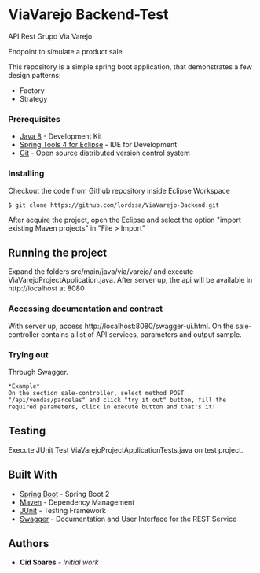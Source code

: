 # ViaVarejo Backend-Test

API Rest Grupo Via Varejo

Endpoint to simulate a product sale.

This repository is a simple spring boot application, that demonstrates a few design patterns:

* Factory
* Strategy


### Prerequisites

* [Java 8](https://www.java.com/pt_BR/download/) - Development Kit 
* [Spring Tools 4 for Eclipse](https://spring.io/tools) - IDE for Development
* [Git](https://git-scm.com/downloads) - Open source distributed version control system

### Installing

Checkout the code from Github repository inside Eclipse Workspace 
```
$ git clone https://github.com/lordssa/ViaVarejo-Backend.git
```

After acquire the project, open the Eclipse and select the option "import existing Maven projects" in "File > Import"

## Running the project

Expand the folders src/main/java/via/varejo/ and execute ViaVarejoProjectApplication.java. After server up, the api will be available in http://localhost at 8080

### Accessing documentation and contract

With server up, access http://localhost:8080/swagger-ui.html. On the sale-controller contains a list of API services, parameters and output sample. 

### Trying out

Through Swagger.
```
*Example*
On the section sale-controller, select method POST "/api/vendas/parcelas" and click "try it out" button, fill the required parameters, click in execute button and that's it!
```

## Testing

Execute JUnit Test ViaVarejoProjectApplicationTests.java on test project.

## Built With

* [Spring Boot](https://spring.io/projects/spring-boot) - Spring Boot 2
* [Maven](https://maven.apache.org/) - Dependency Management
* [JUnit](https://junit.org/) - Testing Framework
* [Swagger](https://swagger.io/) - Documentation and User Interface for the REST Service

## Authors

* **Cid Soares** - *Initial work* 


